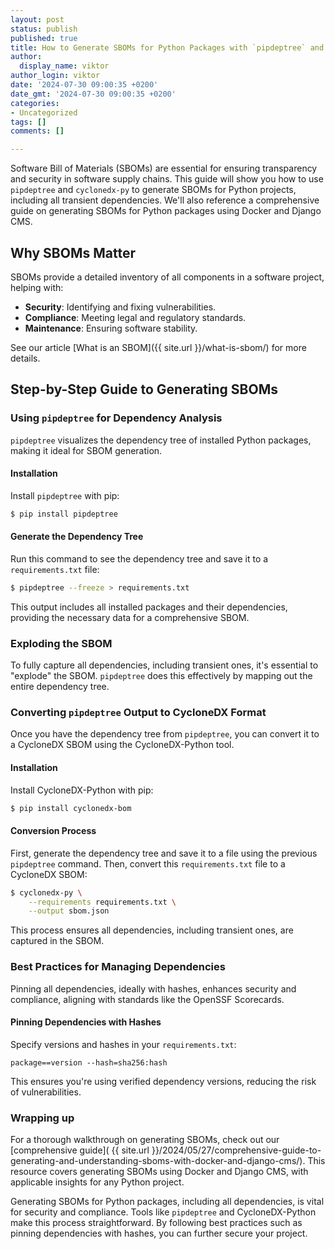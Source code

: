 ```yaml
---
layout: post
status: publish
published: true
title: How to Generate SBOMs for Python Packages with `pipdeptree` and `cyclonedx-py`
author:
  display_name: viktor
author_login: viktor
date: '2024-07-30 09:00:35 +0200'
date_gmt: '2024-07-30 09:00:35 +0200'
categories:
- Uncategorized
tags: []
comments: []

---
```


Software Bill of Materials (SBOMs) are essential for ensuring transparency and security in software supply chains. This guide will show you how to use `pipdeptree` and `cyclonedx-py` to generate SBOMs for Python projects, including all transient dependencies. We'll also reference a comprehensive guide on generating SBOMs for Python packages using Docker and Django CMS.

## Why SBOMs Matter

SBOMs provide a detailed inventory of all components in a software project, helping with:

- **Security**: Identifying and fixing vulnerabilities.
- **Compliance**: Meeting legal and regulatory standards.
- **Maintenance**: Ensuring software stability.

See our article [What is an SBOM]({{ site.url }}/what-is-sbom/) for more details.

## Step-by-Step Guide to Generating SBOMs

### Using `pipdeptree` for Dependency Analysis

`pipdeptree` visualizes the dependency tree of installed Python packages, making it ideal for SBOM generation.

#### Installation

Install `pipdeptree` with pip:

```bash
$ pip install pipdeptree
```

#### Generate the Dependency Tree

Run this command to see the dependency tree and save it to a `requirements.txt` file:

```bash
$ pipdeptree --freeze > requirements.txt
```

This output includes all installed packages and their dependencies, providing the necessary data for a comprehensive SBOM.

### Exploding the SBOM

To fully capture all dependencies, including transient ones, it's essential to "explode" the SBOM. `pipdeptree` does this effectively by mapping out the entire dependency tree.

### Converting `pipdeptree` Output to CycloneDX Format

Once you have the dependency tree from `pipdeptree`, you can convert it to a CycloneDX SBOM using the CycloneDX-Python tool.

#### Installation

Install CycloneDX-Python with pip:

```bash
$ pip install cyclonedx-bom
```

#### Conversion Process

First, generate the dependency tree and save it to a file using the previous `pipdeptree` command. Then, convert this `requirements.txt` file to a CycloneDX SBOM:

```bash
$ cyclonedx-py \
    --requirements requirements.txt \
    --output sbom.json
```

This process ensures all dependencies, including transient ones, are captured in the SBOM.

### Best Practices for Managing Dependencies

Pinning all dependencies, ideally with hashes, enhances security and compliance, aligning with standards like the OpenSSF Scorecards.

#### Pinning Dependencies with Hashes

Specify versions and hashes in your `requirements.txt`:

```
package==version --hash=sha256:hash
```

This ensures you're using verified dependency versions, reducing the risk of vulnerabilities.

### Wrapping up

For a thorough walkthrough on generating SBOMs, check out our [comprehensive guide]( {{ site.url }}/2024/05/27/comprehensive-guide-to-generating-and-understanding-sboms-with-docker-and-django-cms/). This resource covers generating SBOMs using Docker and Django CMS, with applicable insights for any Python project.

Generating SBOMs for Python packages, including all dependencies, is vital for security and compliance. Tools like `pipdeptree` and CycloneDX-Python make this process straightforward. By following best practices such as pinning dependencies with hashes, you can further secure your project.

